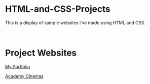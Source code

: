 # HTML-and-CSS-Projects

This is a display of sample websites I've made using HTML and CSS.
<br>
<br>
<br>
# <strong>Project Websites</strong>


<a href="https://github.com/JimBeakIt/HTML-and-CSS-Projects/blob/main/Portfolio%20Website/myportfolio.html" target="_blank">My Portfolio</a>

<a href="https://github.com/JimBeakIt/HTML-and-CSS-Projects/blob/main/bootstrap4_project/academy_cinemas.html" target="_blank">Academy Cinemas</a>
